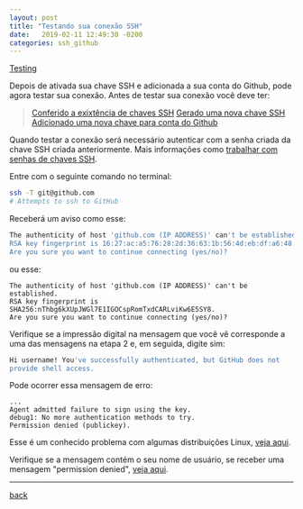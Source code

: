 ```yaml
---
layout: post
title: "Testando sua conexão SSH"
date:   2019-02-11 12:49:30 -0200
categories: ssh_github
---
```


[Testing](https://help.github.com/articles/testing-your-ssh-connection)

Depois de ativada sua chave SSH e adicionada a sua conta do Github, pode agora testar sua conexão.
Antes de testar sua conexão você deve ter:

> [Conferido a exixtência de chaves SSH](https://help.github.com/articles/checking-for-existing-ssh-keys)
> [Gerado uma nova chave SSH](https://help.github.com/articles/generating-a-new-ssh-key-and-adding-it-to-the-ssh-agent)
> [Adicionado uma nova chave para conta do Github](https://help.github.com/articles/adding-a-new-ssh-key-to-your-github-account)

Quando testar a conexão será necessário autenticar com a senha criada da chave SSH criada anteriormente. Mais informações como [trabalhar com senhas de chaves SSH](https://help.github.com/articles/working-with-ssh-key-passphrases).

Entre com o seguinte comando no terminal:

```bash
ssh -T git@github.com
# Attempts to ssh to GitHub
```

Receberá um aviso como esse:

```bash
The authenticity of host 'github.com (IP ADDRESS)' can't be established.
RSA key fingerprint is 16:27:ac:a5:76:28:2d:36:63:1b:56:4d:eb:df:a6:48.
Are you sure you want to continue connecting (yes/no)?
```
ou esse:
```
The authenticity of host 'github.com (IP ADDRESS)' can't be established.
RSA key fingerprint is SHA256:nThbg6kXUpJWGl7E1IGOCspRomTxdCARLviKw6E5SY8.
Are you sure you want to continue connecting (yes/no)?
```

Verifique se a impressão digital na mensagem que você vê corresponde a uma das mensagens na etapa 2 e, em seguida, digite sim:
```bash
Hi username! You've successfully authenticated, but GitHub does not
provide shell access.
```
Pode ocorrer essa mensagem de erro:
```
...
Agent admitted failure to sign using the key.
debug1: No more authentication methods to try.
Permission denied (publickey).
```
Esse é um conhecido problema com algumas distribuições Linux, [veja aqui](https://help.github.com/articles/error-agent-admitted-failure-to-sign).

Verifique se a mensagem contém o seu nome de usuário, se receber uma mensagem "permission denied", [veja aqui](https://help.github.com/articles/error-permission-denied-publickey).

***
[back](./blog.html)